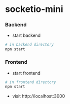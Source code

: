 # socketio-mini

### Backend
- start backend
```sh
# in backend directory
npm start
```

### Frontend
- start frontend
```sh
# in frontend directory
npm start
```
- visit http://localhost:3000